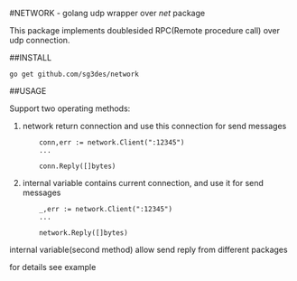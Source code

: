 #NETWORK - golang udp wrapper over *net* package 


This package implements doublesided RPC(Remote procedure call) over udp connection. 


##INSTALL

	go get github.com/sg3des/network

##USAGE

Support two operating methods:
	
1. network return connection and use this connection for send messages

	```
		conn,err := network.Client(":12345")
		...

		conn.Reply([]bytes)
	```

2. internal variable contains current connection, and use it for send messages

	```
		_,err := network.Client(":12345")
		...

		network.Reply([]bytes)
	```

internal variable(second method) allow send reply from different packages


for details see example